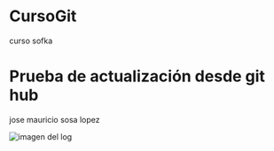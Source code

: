 # CursoGit
curso sofka

# Prueba de actualización desde git hub 

jose mauricio sosa lopez

![imagen del log ](log.png)


